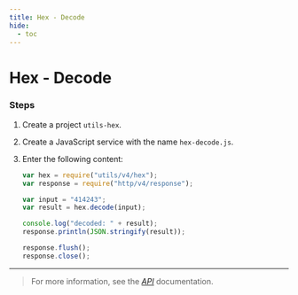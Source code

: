 ```yaml
---
title: Hex - Decode
hide:
  - toc
---
```


# Hex - Decode

### Steps

1. Create a project `utils-hex`.
2. Create a JavaScript service with the name `hex-decode.js`.
3. Enter the following content:

    ```javascript
    var hex = require("utils/v4/hex");
    var response = require("http/v4/response");

    var input = "414243";
    var result = hex.decode(input);

    console.log("decoded: " + result);
    response.println(JSON.stringify(result));

    response.flush();
    response.close();
    ```

---

> For more information, see the _[API](https://www.dirigible.io/api/utils/hex/)_ documentation.
